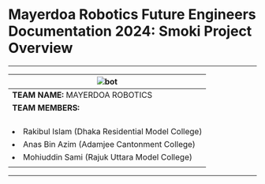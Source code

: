 # Mayerdoa Robotics Future Engineers Documentation 2024: Smoki Project Overview
<u>    </u>

---

| ![bot](https://github.com/user-attachments/assets/a6670027-46c2-4afe-9a92-775ba06ae660) | 
|--------------------------------------------------------------| 
| **TEAM NAME:** MAYERDOA ROBOTICS                             | 
| **TEAM MEMBERS:**                                            | 
| <ul>                                                       | 
| <li>Rakibul Islam (Dhaka Residential Model College)</li>  | 
| <li>Anas Bin Azim (Adamjee Cantonment College)</li>       | 
| <li>Mohiuddin Sami (Rajuk Uttara Model College)</li>      | 
| </ul>                                                      |


<u>  </u>

---

